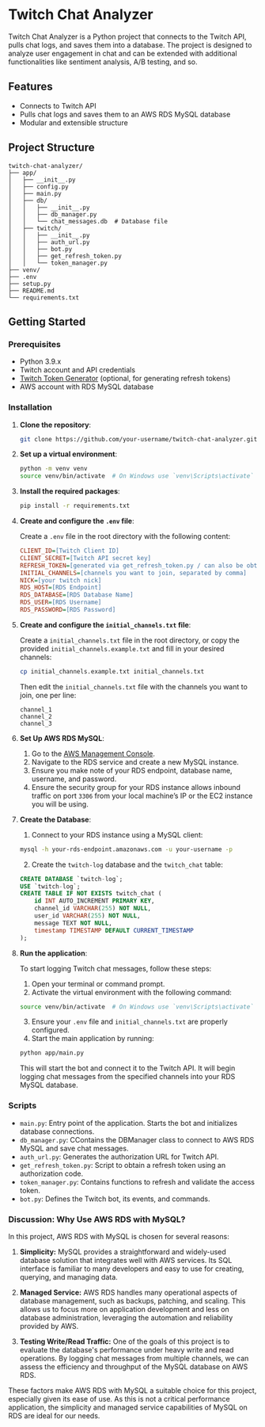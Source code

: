 # Twitch Chat Analyzer

Twitch Chat Analyzer is a Python project that connects to the Twitch API, pulls chat logs, and saves them into a database. The project is designed to analyze user engagement in chat and can be extended with additional functionalities like sentiment analysis, A/B testing, and so.

## Features

- Connects to Twitch API
- Pulls chat logs and saves them to an AWS RDS MySQL database
- Modular and extensible structure

## Project Structure

```plaintext
twitch-chat-analyzer/
├── app/
│   ├── __init__.py
│   ├── config.py
│   ├── main.py
│   ├── db/
│   │   ├── __init__.py
│   │   ├── db_manager.py
│   │   └── chat_messages.db  # Database file
│   ├── twitch/
│   │   ├── __init__.py
│   │   ├── auth_url.py
│   │   ├── bot.py
│   │   ├── get_refresh_token.py
│   │   └── token_manager.py
├── venv/
├── .env
├── setup.py
├── README.md
└── requirements.txt
```


## Getting Started

### Prerequisites

- Python 3.9.x
- Twitch account and API credentials
- [Twitch Token Generator](https://twitchtokengenerator.com/) (optional, for generating refresh tokens)
- AWS account with RDS MySQL database

### Installation

1. **Clone the repository**:

    ```sh
    git clone https://github.com/your-username/twitch-chat-analyzer.git
    ```

2. **Set up a virtual environment**:

    ```sh
    python -m venv venv
    source venv/bin/activate  # On Windows use `venv\Scripts\activate`
    ```

3. **Install the required packages**:

    ```sh
    pip install -r requirements.txt
    ```

4. **Create and configure the `.env` file**:

    Create a `.env` file in the root directory with the following content:

    ```ini
    CLIENT_ID=[Twitch Client ID]
    CLIENT_SECRET=[Twitch API secret key]
    REFRESH_TOKEN=[generated via get_refresh_token.py / can also be obtained with https://twitchtokengenerator.com/]
    INITIAL_CHANNELS=[channels you want to join, separated by comma]
    NICK=[your twitch nick]
    RDS_HOST=[RDS Endpoint]
    RDS_DATABASE=[RDS Database Name]
    RDS_USER=[RDS Username]
    RDS_PASSWORD=[RDS Password]
    ```

5. **Create and configure the `initial_channels.txt` file**:

    Create a `initial_channels.txt` file in the root directory, or copy the provided `initial_channels.example.txt` and fill in your desired channels:

    ```sh
    cp initial_channels.example.txt initial_channels.txt
    ```

    Then edit the `initial_channels.txt` file with the channels you want to join, one per line:

    ```plaintext
    channel_1
    channel_2
    channel_3
    ```

6. **Set Up AWS RDS MySQL**:

    1. Go to the [AWS Management Console](https://aws.amazon.com/console/).
    2. Navigate to the RDS service and create a new MySQL instance.
    3. Ensure you make note of your RDS endpoint, database name, username, and password.
    4. Ensure the security group for your RDS instance allows inbound traffic on port `3306` from your local machine’s IP or the EC2 instance you will be using.

7. **Create the Database**:

    1. Connect to your RDS instance using a MySQL client:

    ```sh
    mysql -h your-rds-endpoint.amazonaws.com -u your-username -p
    ```

    2. Create the `twitch-log` database and the `twitch_chat` table:

    ```sql
    CREATE DATABASE `twitch-log`;
    USE `twitch-log`;
    CREATE TABLE IF NOT EXISTS twitch_chat (
        id INT AUTO_INCREMENT PRIMARY KEY,
        channel_id VARCHAR(255) NOT NULL,
        user_id VARCHAR(255) NOT NULL,
        message TEXT NOT NULL,
        timestamp TIMESTAMP DEFAULT CURRENT_TIMESTAMP
    );
    ```

8. **Run the application**:

    To start logging Twitch chat messages, follow these steps:

    1. Open your terminal or command prompt.
    2. Activate the virtual environment with the following command:

    ```sh
    source venv/bin/activate  # On Windows use `venv\Scripts\activate`
    ```

    3. Ensure your `.env` file and `initial_channels.txt` are properly configured.
    4. Start the main application by running:

    ```sh
    python app/main.py
    ```

    This will start the bot and connect it to the Twitch API. It will begin logging chat messages from the specified channels into your RDS MySQL database.


### Scripts

- `main.py`: Entry point of the application. Starts the bot and initializes database connections.
- `db_manager.py`: CContains the DBManager class to connect to AWS RDS MySQL and save chat messages.
- `auth_url.py`: Generates the authorization URL for Twitch API.
- `get_refresh_token.py`: Script to obtain a refresh token using an authorization code.
- `token_manager.py`: Contains functions to refresh and validate the access token.
- `bot.py`: Defines the Twitch bot, its events, and commands.

### Discussion: Why Use AWS RDS with MySQL?

In this project, AWS RDS with MySQL is chosen for several reasons:

1. **Simplicity:** MySQL provides a straightforward and widely-used database solution that integrates well with AWS services. Its SQL interface is familiar to many developers and easy to use for creating, querying, and managing data. 

2. **Managed Service:** AWS RDS handles many operational aspects of database management, such as backups, patching, and scaling. This allows us to focus more on application development and less on database administration, leveraging the automation and reliability provided by AWS.

3. **Testing Write/Read Traffic:** One of the goals of this project is to evaluate the database's performance under heavy write and read operations. By logging chat messages from multiple channels, we can assess the efficiency and throughput of the MySQL database on AWS RDS.

These factors make AWS RDS with MySQL a suitable choice for this project, especially given its ease of use. As this is not a critical performance application, the simplicity and managed service capabilities of MySQL on RDS are ideal for our needs.
